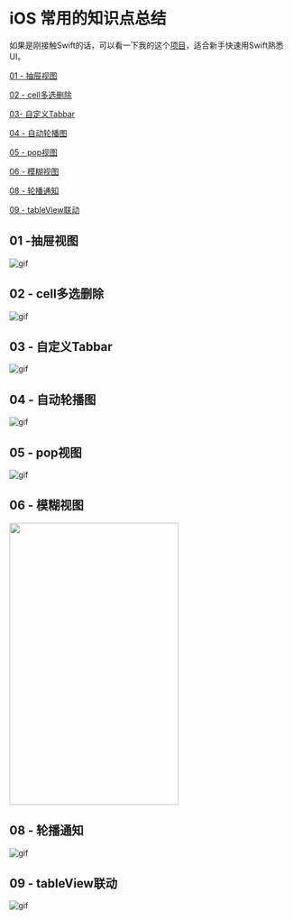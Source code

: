 # iOS 常用的知识点总结

如果是刚接触Swift的话，可以看一下我的这个[项目](https://github.com/fengzhihao123/UI-Swift)，适合新手快速用Swift熟悉UI。


<a href="#C1">01 - 抽屉视图</a>

<a href="#C2">02 - cell多选删除</a>

<a href="#C3">03- 自定义Tabbar</a>

<a href="#C4">04 - 自动轮播图</a>

<a href="#C5">05 - pop视图</a>

<a href="#C6">06 - 模糊视图</a>

<a href="#C8">08 - 轮播通知</a>

<a href="#C9">09 - tableView联动</a>


<h2><a name="C1">01 -抽屉视图</a></h2>

![gif](https://github.com/fengzhihao123/CommonKnowledgeSummary/blob/master/01-FZHDrawerView/01-DrawerView.gif)

<h2><a name="C2">02 - cell多选删除</a></h2>

![gif](https://github.com/fengzhihao123/CommonKnowledgeSummary/blob/master/02-FZHDeleteCells/02-FZHDeleteCells.gif)

<h2><a name="C3">03 - 自定义Tabbar</a></h2>

![gif](https://github.com/fengzhihao123/CommonKnowledgeSummary/blob/master/03-FZHTabbarController/03-FZHTabbarCOntroller.gif)

<h2><a name="C4">04 - 自动轮播图</a></h2>

![gif](https://github.com/fengzhihao123/FZHKit/blob/master/04-FZHAutoScroll/04-UIScrollView.gif)

<h2><a name="C5">05 - pop视图</a></h2>

![gif](https://github.com/fengzhihao123/FZHKit/blob/master/05-FZHPopView/05-FZHPopView.gif)

<h2><a name="C6">06 - 模糊视图</a></h2>

<img src="https://github.com/fengzhihao123/FZHKit/blob/master/06-FZHBlurred/屏幕快照%202016-11-02%20下午5.31.49.png" width="300" height="500">

<h2><a name="C8">08 - 轮播通知</a></h2>

![gif](https://github.com/fengzhihao123/FZHKit/blob/master/08-ADScrollView/08-ADScorllView.gif)

<h2><a name="C9">09 - tableView联动</a></h2>

![gif](https://github.com/fengzhihao123/FZHKit/blob/master/09-TableViewLinkage/09-tableViewLinkage.gif)
